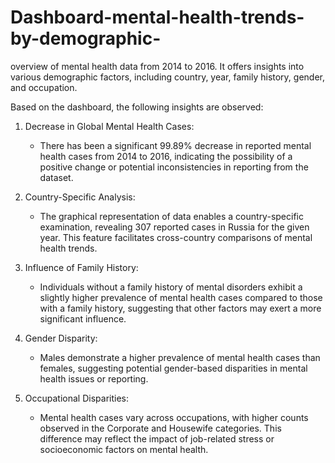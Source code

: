 # Dashboard-mental-health-trends-by-demographic-
overview of mental health data from 2014 to 2016. It offers insights into various demographic factors, including country, year, family history, gender, and occupation. 


Based on the dashboard, the following insights are observed: 

1. Decrease in Global Mental Health Cases:
   - There has been a significant 99.89% decrease in reported mental health cases from 2014 to 2016, indicating the possibility of a positive change or potential inconsistencies in reporting from the dataset.

2. Country-Specific Analysis:
   - The graphical representation of data enables a country-specific examination, revealing 307 reported cases in Russia for the given year. This feature facilitates cross-country comparisons of mental health trends.

3. Influence of Family History:
   - Individuals without a family history of mental disorders exhibit a slightly higher prevalence of mental health cases compared to those with a family history, suggesting that other factors may exert a more significant influence.

4. Gender Disparity:
   - Males demonstrate a higher prevalence of mental health cases than females, suggesting potential gender-based disparities in mental health issues or reporting.

5. Occupational Disparities:
   - Mental health cases vary across occupations, with higher counts observed in the Corporate and Housewife categories. This difference may reflect the impact of job-related stress or socioeconomic factors on mental health.
